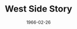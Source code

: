 ---
title: West Side Story
date: 1966-02-26
closing_date: 1966-03-05
layout: productions
featured_image:
image_caption:
image_credit:
playbill:
Theatre: Theatre Jacksonville
Venue: Little Theatre
cast:
- Riff: Frank Spolar
- Tony: Seth Wright
- Action: Alan Gjustiss
- A-Rab: Tom Bridwell
- Baby John: Conrad Peterson
- Big Deal: Bill Milton
- Diesel: Elliott Baker
- Graziella: Shirley Lightbody
- Velma: Sharon Bray
- Clarice: Ann Perez
- Pauline: Carlie Abersold
- Hazel: Darby Nelson
- Anybodys: Barbara Goodman
- Bernardo: Nolan Dingman
- Maria: Gayle Swymer
- Anita: Connie Haines
- Chino: Fernando Velandia
- Nibbles: don Jusko
- Pepe: Frank Nearhoof
- Anxious: Billy Silverman
- Consuelo: Robin Yancey
- Rosalia: Lia Olmo
- Teresita: Bonnie Stewart
- Francisca: Patsy Feinberg
- Estella: Sarah Jo Berman
- Margarita: Donna Freyberg
- Doc: Ernest Goldsmith
- Schrank: Charles Brock
- Krupke: Sid Backer
- Glad Hand: Marshall Grauer
crew:
- Director: George Ballis
- Production Designer: Larry Riddle
- Choreographer: Frank Spolar
- Musical Conductor: Al Sturchio
- Production Supervisor: A. Ira Fink
- Stage Manager:
  - Marshall Grauer
  - Eddie Oakley
- Lighting:
  - Joanna Coburn
  - Andrea Krenicky
  - Frank Berman
  - Bill Aust
- Grip:
  - Sid Backer
  - Ernest Goldsmith
  - Marshall Grauer
  - Jack Broughton
  - Charles Vance
- Flyman:
  - Harold Nearhoof
  - Sam Helfrich
  - Danny Hessel
- Costumes:
  - Mrs. Harold L. Nearhoof
  - Mrs. Martha Gilliat
  - Mrs. Henry Berman
- Properties:
  - Judy Pryor
  - Eddie Oakley
  - Andrea Krenicky
  - Maria Alarcon
- Make-up:
  - Nita James
  - Annette Grauer
  - Lois Stewart
  - Doris Thornhill
- Scenery:
  - Sid Backer
  - Mike Backer
  - Marc Backer
  - Andrea Krenicky
  - Charles Vance
  - Danny Vessel
  - Peter Kingston
  - Nita James
  - Galdys Dale
  - Harold Nearhoof
  - Sam Helfrich
  - David Goodman
  - Dave Kent
orchestra:
- Orchestra:
  - Bernard Kaye
  - Dom Cretella
  - Simpson R. Walker, Jr.
  - Harold Tillotson
  - Don Thomspon
  - Tim Healey
  - Bill Pape
  - Tom Stidham
  - Al Hall, jr.
  - Buddy Pitts
  - Peter Browne
  - Karl Higginbotham
  - Robert Hook
  - Joe Bragg
external_links:
---